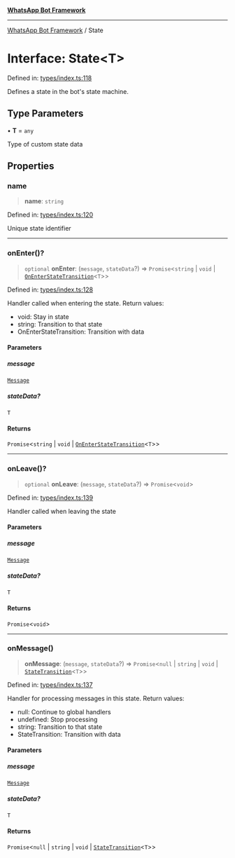 [**WhatsApp Bot Framework**](../README.md)

***

[WhatsApp Bot Framework](../globals.md) / State

# Interface: State\<T\>

Defined in: [types/index.ts:118](https://github.com/green-api/whatsapp-chatbot-js-v2/blob/3a291a116c693666e84c00cdfc7b1afd2795fe33/src/types/index.ts#L118)

Defines a state in the bot's state machine.

## Type Parameters

• **T** = `any`

Type of custom state data

## Properties

### name

> **name**: `string`

Defined in: [types/index.ts:120](https://github.com/green-api/whatsapp-chatbot-js-v2/blob/3a291a116c693666e84c00cdfc7b1afd2795fe33/src/types/index.ts#L120)

Unique state identifier

***

### onEnter()?

> `optional` **onEnter**: (`message`, `stateData`?) => `Promise`\<`string` \| `void` \| [`OnEnterStateTransition`](OnEnterStateTransition.md)\<`T`\>\>

Defined in: [types/index.ts:128](https://github.com/green-api/whatsapp-chatbot-js-v2/blob/3a291a116c693666e84c00cdfc7b1afd2795fe33/src/types/index.ts#L128)

Handler called when entering the state.
Return values:
- void: Stay in state
- string: Transition to that state
- OnEnterStateTransition: Transition with data

#### Parameters

##### message

[`Message`](Message.md)

##### stateData?

`T`

#### Returns

`Promise`\<`string` \| `void` \| [`OnEnterStateTransition`](OnEnterStateTransition.md)\<`T`\>\>

***

### onLeave()?

> `optional` **onLeave**: (`message`, `stateData`?) => `Promise`\<`void`\>

Defined in: [types/index.ts:139](https://github.com/green-api/whatsapp-chatbot-js-v2/blob/3a291a116c693666e84c00cdfc7b1afd2795fe33/src/types/index.ts#L139)

Handler called when leaving the state

#### Parameters

##### message

[`Message`](Message.md)

##### stateData?

`T`

#### Returns

`Promise`\<`void`\>

***

### onMessage()

> **onMessage**: (`message`, `stateData`?) => `Promise`\<`null` \| `string` \| `void` \| [`StateTransition`](StateTransition.md)\<`T`\>\>

Defined in: [types/index.ts:137](https://github.com/green-api/whatsapp-chatbot-js-v2/blob/3a291a116c693666e84c00cdfc7b1afd2795fe33/src/types/index.ts#L137)

Handler for processing messages in this state.
Return values:
- null: Continue to global handlers
- undefined: Stop processing
- string: Transition to that state
- StateTransition: Transition with data

#### Parameters

##### message

[`Message`](Message.md)

##### stateData?

`T`

#### Returns

`Promise`\<`null` \| `string` \| `void` \| [`StateTransition`](StateTransition.md)\<`T`\>\>
